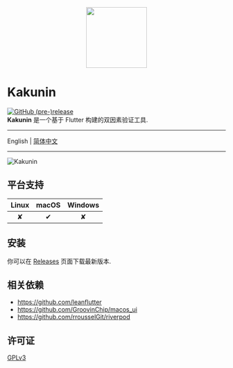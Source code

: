 <p align="center" style="margin:32px 0;"> 
  <img width="140"  src="https://user-images.githubusercontent.com/25399519/213915074-9bed000c-62de-4122-9794-1360b479c833.png">
</p>

# Kakunin

[![GitHub (pre-)release](https://img.shields.io/github/v/release/zsakvo/Kakunin.svg?include_prereleases&style=flat-square)](https://github.com/zsakvo/Kakunin/releases)  
**Kakunin** 是一个基于 Flutter 构建的双因素验证工具.

---

English | [简体中文](./README-ZH.md)

---

![Kakunin](https://user-images.githubusercontent.com/25399519/213915344-a7b1ca02-0124-440a-bcce-4a576f4ceba7.png)

## 平台支持

| Linux | macOS | Windows |
| :---: | :---: | :-----: |
|   ✘   |   ✔   |    ✘    |

## 安装

你可以在 [Releases](https://github.com/zsakvo/Kakunin/releases/latest) 页面下载最新版本.

## 相关依赖

- https://github.com/leanflutter
- https://github.com/GroovinChip/macos_ui
- https://github.com/rrousselGit/riverpod

## 许可证

[GPLv3](./LICENSE)
